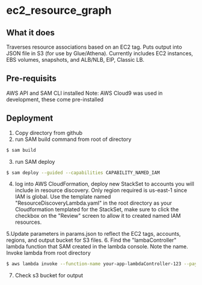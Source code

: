 # ec2_resource_graph

## What it does

Traverses resource associations based on an EC2 tag. Puts output into JSON file in S3 (for use by Glue/Athena). Currently includes EC2 instances, EBS volumes, snapshots, and ALB/NLB, EIP, Classic LB.

## Pre-requisits
AWS API and SAM CLI installed
Note: AWS Cloud9 was used in development, these come pre-installed

## Deployment

1. Copy directory from github  
2. run SAM build command  from root of directory
```sh  
$ sam build
```  
3. run SAM deploy  
```sh  
$ sam deploy --guided --capabilities CAPABILITY_NAMED_IAM
```  
4. log into AWS CloudFormation, deploy new StackSet to accounts you will include in resource discovery. Only region required is us-east-1 since IAM is global. Use the template named "ResourceDiscoveryLambda.yaml" in the root directory as your Cloudformation templated for the StackSet, make sure to click the checkbox on the "Review" screen to allow it to created named IAM resources.

5.Update parameters in params.json to reflect the EC2 tags, accounts, regions, and output bucket for S3 files.
6. Find the "lambaController" lambda function that SAM created in the lambda console. Note the name. Invoke lambda from root directory
```sh  
$ aws lambda invoke --function-name your-app-lambdaController-123 --payload file://my_params.json out.txt
```  
7. Check s3 bucket for output

